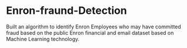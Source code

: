 # Enron-fraund-Detection

Built an algorithm to identify Enron Employees who may have committed fraud based on the public Enron financial and email dataset based on Machine Learning technology.
